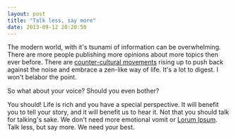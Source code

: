 ```yaml
---
layout: post
title: "Talk less, say more"
date: 2013-09-12 20:20:50
---
```


<p class="p1">
  The modern world, with it's tsunami of information can be overwhelming. There are more people publishing more opinions about more topics then ever before. There are <a href="http://www.missminimalist.com/2010/09/minimalist-living-movement-or-fad/">counter-cultural movements</a> rising up to push back against the noise and embrace a zen-like way of life. It's a lot to digest. I won't belabor the point.
</p>

<p class="p1">
  So what about your voice? Should you even bother?
</p>

<p class="p1">
  You should! Life is rich and you have a special perspective. It will benefit you to tell your story, and it will benefit us to hear it. Not that you should talk for talking's sake. We don't need more emotional vomit or <a href="http://en.wikipedia.org/wiki/Lorem_ipsum">Lorum Ipsum</a>. Talk less, but say more. We need your best.
</p>
